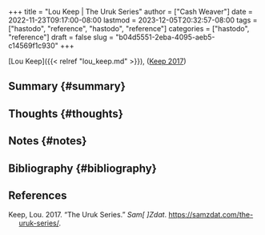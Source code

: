 +++
title = "Lou Keep | The Uruk Series"
author = ["Cash Weaver"]
date = 2022-11-23T09:17:00-08:00
lastmod = 2023-12-05T20:32:57-08:00
tags = ["hastodo", "reference", "hastodo", "reference"]
categories = ["hastodo", "reference"]
draft = false
slug = "b04d5551-2eba-4095-aeb5-c14569f1c930"
+++

[Lou Keep]({{< relref "lou_keep.md" >}}), (<a href="#citeproc_bib_item_1">Keep 2017</a>)


## Summary {#summary}


## Thoughts {#thoughts}


## Notes {#notes}


## Bibliography {#bibliography}

## References

<style>.csl-entry{text-indent: -1.5em; margin-left: 1.5em;}</style><div class="csl-bib-body">
  <div class="csl-entry"><a id="citeproc_bib_item_1"></a>Keep, Lou. 2017. “The Uruk Series.” <i>Sam[ ]Zdat</i>. <a href="https://samzdat.com/the-uruk-series/">https://samzdat.com/the-uruk-series/</a>.</div>
</div>

